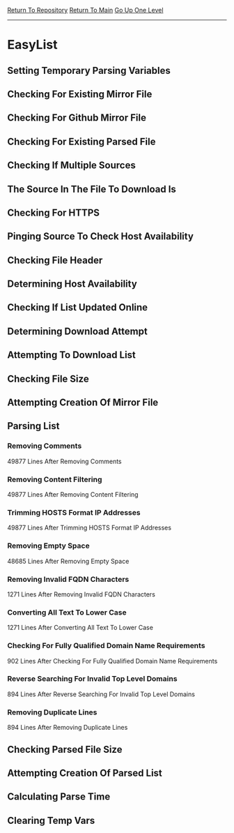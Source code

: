 [Return To Repository](https://github.com/deathbybandaid/piholeparser/)
[Return To Main](https://github.com/deathbybandaid/piholeparser/blob/master/RecentRunLogs/Mainlog.md)
[Go Up One Level](https://github.com/deathbybandaid/piholeparser/blob/master/RecentRunLogs/TopLevelScripts/30-Processing-External-Blacklists.md)
____________________________________
# EasyList
## Setting Temporary Parsing Variables
## Checking For Existing Mirror File
## Checking For Github Mirror File
## Checking For Existing Parsed File
## Checking If Multiple Sources
## The Source In The File To Download Is
## Checking For HTTPS
## Pinging Source To Check Host Availability
## Checking File Header
## Determining Host Availability
## Checking If List Updated Online
## Determining Download Attempt
## Attempting To Download List
## Checking File Size
## Attempting Creation Of Mirror File
## Parsing List
### Removing Comments
49877 Lines After Removing Comments
### Removing Content Filtering
49877 Lines After Removing Content Filtering
### Trimming HOSTS Format IP Addresses
49877 Lines After Trimming HOSTS Format IP Addresses
### Removing Empty Space
48685 Lines After Removing Empty Space
### Removing Invalid FQDN Characters
1271 Lines After Removing Invalid FQDN Characters
### Converting All Text To Lower Case
1271 Lines After Converting All Text To Lower Case
### Checking For Fully Qualified Domain Name Requirements
902 Lines After Checking For Fully Qualified Domain Name Requirements
### Reverse Searching For Invalid Top Level Domains
894 Lines After Reverse Searching For Invalid Top Level Domains
### Removing Duplicate Lines
894 Lines After Removing Duplicate Lines
## Checking Parsed File Size
## Attempting Creation Of Parsed List
## Calculating Parse Time
## Clearing Temp Vars
